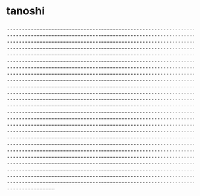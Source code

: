 # tanoshi
............................................................................................................................................................................................................................................................................................................................................................................................................................................................................................................................................................................................................................................................................................................................................................................................................................................................................................................................................................................................................................................................................................................................................................................................................................................................................................................................................................................................................................................................................................................................................................................................................................................................................................................................................................................................................................................................................................................................................................................................................................................................................................................................................................................................................................................................................................................................................................................................................................................................................................................................................................................................................................................................................................................................................................................................................................................................................................................................................................................................................................................................................................................................................................................................................................................................